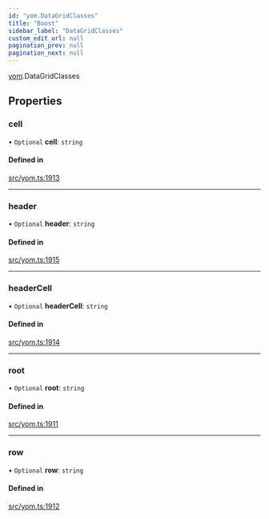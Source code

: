 ```yaml
---
id: "yom.DataGridClasses"
title: "Boost"
sidebar_label: "DataGridClasses"
custom_edit_url: null
pagination_prev: null
pagination_next: null
---
```


[yom](../namespaces/yom.md).DataGridClasses

## Properties

### cell

• `Optional` **cell**: `string`

#### Defined in

[src/yom.ts:1913](https://github.com/yolmio/boost/blob/b239488/src/yom.ts#L1913)

___

### header

• `Optional` **header**: `string`

#### Defined in

[src/yom.ts:1915](https://github.com/yolmio/boost/blob/b239488/src/yom.ts#L1915)

___

### headerCell

• `Optional` **headerCell**: `string`

#### Defined in

[src/yom.ts:1914](https://github.com/yolmio/boost/blob/b239488/src/yom.ts#L1914)

___

### root

• `Optional` **root**: `string`

#### Defined in

[src/yom.ts:1911](https://github.com/yolmio/boost/blob/b239488/src/yom.ts#L1911)

___

### row

• `Optional` **row**: `string`

#### Defined in

[src/yom.ts:1912](https://github.com/yolmio/boost/blob/b239488/src/yom.ts#L1912)
